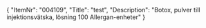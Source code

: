 {
  "ItemNr": "004109",
  "Title": "test",
  "Description": "Botox, pulver till injektionsvätska, lösning 100 Allergan-enheter"
}
